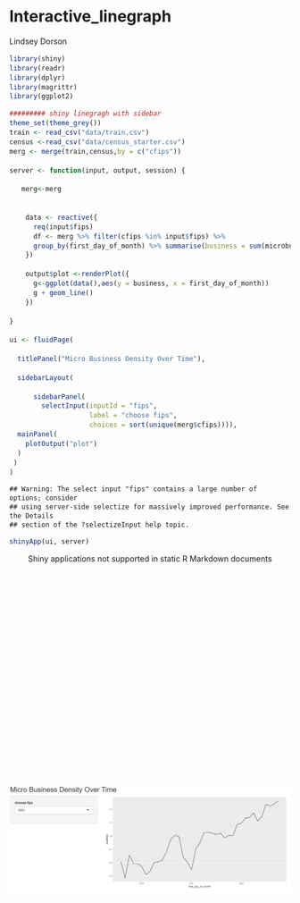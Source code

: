 Interactive_linegraph
================
Lindsey Dorson

``` r
library(shiny)
library(readr)
library(dplyr)
library(magrittr)
library(ggplot2)
```

``` r
######### shiny linegragh with sidebar
theme_set(theme_grey())
train <- read_csv("data/train.csv")
census <-read_csv("data/census_starter.csv")
merg <- merge(train,census,by = c("cfips"))

server <- function(input, output, session) {
  
   merg<-merg
    
    
    data <- reactive({
      req(input$fips)
      df <- merg %>% filter(cfips %in% input$fips) %>%
      group_by(first_day_of_month) %>% summarise(business = sum(microbusiness_density))
    })
    
    output$plot <-renderPlot({
      g<-ggplot(data(),aes(y = business, x = first_day_of_month))
      g + geom_line()
    }) 
    
}

ui <- fluidPage(
  
  titlePanel("Micro Business Density Over Time"),
  
  sidebarLayout(
  
      sidebarPanel( 
        selectInput(inputId = "fips",
                    label = "choose fips",
                    choices = sort(unique(merg$cfips)))),
  mainPanel(
    plotOutput("plot")
  )
 )
)
```

    ## Warning: The select input "fips" contains a large number of options; consider
    ## using server-side selectize for massively improved performance. See the Details
    ## section of the ?selectizeInput help topic.

``` r
shinyApp(ui, server)
```

<div style="width: 100% ; height: 400px ; text-align: center; box-sizing: border-box; -moz-box-sizing: border-box; -webkit-box-sizing: border-box;" class="muted well">Shiny applications not supported in static R Markdown documents</div>

![Example](figure/exampleCapture.PNG)
